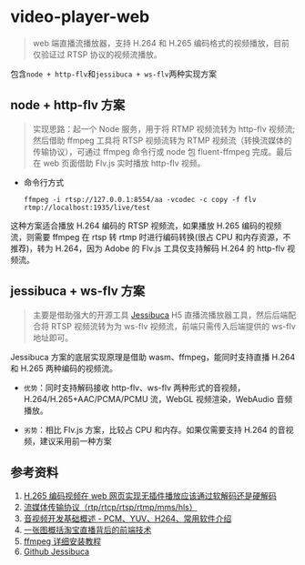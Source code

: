 # video-player-web

> web 端直播流播放器，支持 H.264 和 H.265 编码格式的视频播放，目前仅验证过 RTSP 协议的视频流播放。

包含`node + http-flv`和`jessibuca + ws-flv`两种实现方案

## node + http-flv 方案

> 实现思路：起一个 Node 服务，用于将 RTMP 视频流转为 http-flv 视频流;然后借助 ffmpeg 工具将 RTSP 视频流转为 RTMP 视频流（转换流媒体的传输协议），可通过 ffmpeg 命令行或 node 包 fluent-ffmpeg 完成。最后在 web 页面借助 Flv.js 实时播放 http-flv 视频。

- 命令行方式

  `ffmpeg -i rtsp://127.0.0.1:8554/aa -vcodec -c copy -f flv rtmp://localhost:1935/live/test`

这种方案适合播放 H.264 编码的 RTSP 视频流，如果播放 H.265 编码的视频流，则需要 ffmpeg 在 rtsp 转 rtmp 时进行编码转换(很占 CPU 和内存资源，不推荐)，转为 H.264，因为 Adobe 的 Flv.js 工具仅支持解码 H.264 的 http-flv 视频流。

## jessibuca + ws-flv 方案

> 主要是借助强大的开源工具 [Jessibuca](http://jessibuca.monibuca.com/) H5 直播流播放器工具，然后后端配合将 RTSP 视频流转为为 ws-flv 视频流，前端只需传入后端提供的 ws-flv 地址即可。

Jessibuca 方案的底层实现原理是借助 wasm、ffmpeg，能同时支持直播 H.264 和 H.265 两种编码的视频流。

- `优势`：同时支持解码接收 http-flv、ws-flv 两种形式的音视频，H.264/H.265+AAC/PCMA/PCMU 流，WebGL 视频渲染，WebAudio 音频播放。

- `劣势`：相比 Flv.js 方案，比较占 CPU 和内存。如果仅需要支持 H.264 的音视频，建议采用前一种方案

## 参考资料

1. [H.265 编码视频在 web 网页实现无插件播放应该通过软解码还是硬解码](https://cloud.tencent.com/developer/article/1822984)
2. [流媒体传输协议（rtp/rtcp/rtsp/rtmp/mms/hls）](https://zhuanlan.zhihu.com/p/27442401)
3. [音视频开发基础概述 - PCM、YUV、H264、常用软件介绍](https://blog.csdn.net/u011330638/article/details/81107312)
4. [一张图概括淘宝直播背后的前端技术](https://fed.taobao.org/blog/taofed/do71ct/gmb6yb/)
5. [ffmpeg 详细安装教程](https://zhuanlan.zhihu.com/p/324472015)
6. [Github Jessibuca](https://github.com/langhuihui/jessibuca)
